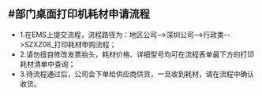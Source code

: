 #部门桌面打印机耗材申请流程
---
* 1.在EMS上提交流程，流程路径为：地区公司-->深圳公司-->行政类-->SZXZ08_打印耗材申购流程；
* 2.请勿擅自修改发票抬头，耗材价格、详细型号均可在流程表单最下方的打印耗材清单中查询；
* 3.待流程通过后，公司会下单给供应商供货，一旦收到耗材，请在流程中确认收货。